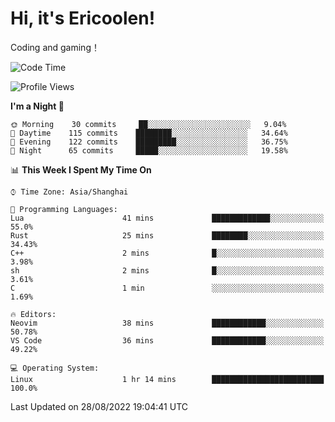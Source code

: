 # Hi, it's Ericoolen!
Coding and gaming！

<!--START_SECTION:waka-->
![Code Time](http://img.shields.io/badge/Code%20Time-349%20hrs%2033%20mins-blue)

![Profile Views](http://img.shields.io/badge/Profile%20Views-1-blue)

**I'm a Night 🦉** 

```text
🌞 Morning    30 commits     ██░░░░░░░░░░░░░░░░░░░░░░░   9.04% 
🌆 Daytime    115 commits    ████████░░░░░░░░░░░░░░░░░   34.64% 
🌃 Evening    122 commits    █████████░░░░░░░░░░░░░░░░   36.75% 
🌙 Night      65 commits     █████░░░░░░░░░░░░░░░░░░░░   19.58%

```


📊 **This Week I Spent My Time On** 

```text
⌚︎ Time Zone: Asia/Shanghai

💬 Programming Languages: 
Lua                      41 mins             █████████████░░░░░░░░░░░░   55.0% 
Rust                     25 mins             ████████░░░░░░░░░░░░░░░░░   34.43% 
C++                      2 mins              █░░░░░░░░░░░░░░░░░░░░░░░░   3.98% 
sh                       2 mins              █░░░░░░░░░░░░░░░░░░░░░░░░   3.61% 
C                        1 min               ░░░░░░░░░░░░░░░░░░░░░░░░░   1.69%

🔥 Editors: 
Neovim                   38 mins             ████████████░░░░░░░░░░░░░   50.78% 
VS Code                  36 mins             ████████████░░░░░░░░░░░░░   49.22%

💻 Operating System: 
Linux                    1 hr 14 mins        █████████████████████████   100.0%

```


 Last Updated on 28/08/2022 19:04:41 UTC
<!--END_SECTION:waka-->

